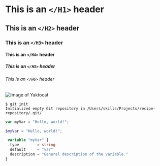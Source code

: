 # This is an `</H1>` header
## This is an `</H2>` header
### This is an `</H3>` header
#### This is an `</H4>` header
##### This is an `</H5>` header
###### This is an `</H6>` header

![Image of Yaktocat](https://octodex.github.com/images/yaktocat.png)

```
$ git init
Initialized empty Git repository in /Users/skills/Projects/recipe-repository/.git/
```

``` javascript
var myVar = "Hello, world!";
```

``` powershell
$myVar = "Hello, world!";
```

``` terraform
 variable "myVar" {
  type        = string
  default     = "var"
  description = "General description of the variable."
}
```
